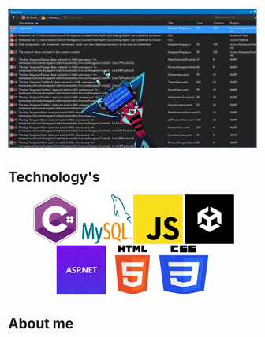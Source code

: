 <p align="center">
<img  src="https://github.com/BadPcGames/BadPcGames/blob/main/vox%20(online-video-cutter.com).gif">
</p>

# Technology's

<p align="center">
  <img width="100" height="100" src="https://github.com/BadPcGames/BadPcGames/blob/main/Logo-csharp.webp">
  <img width="100" height="100" src="https://github.com/BadPcGames/BadPcGames/blob/main/MySQL.svg.png">
  <img width="100" height="100" src="https://github.com/BadPcGames/BadPcGames/blob/main/Unofficial_JavaScript_logo_2.svg.png">
  <img width="100" height="100" src="https://github.com/BadPcGames/BadPcGames/blob/main/channels4_profile.jpg">
  <img width="100" height="100" src="https://github.com/BadPcGames/BadPcGames/blob/main/images.jpeg">
  <img width="100" height="100" src="https://github.com/BadPcGames/BadPcGames/blob/main/HTML5_logo_and_wordmark.svg.png">
  <img width="100" height="100" src="https://github.com/BadPcGames/BadPcGames/blob/main/CSS3_logo_and_wordmark.svg.png">
</p>

# About me

